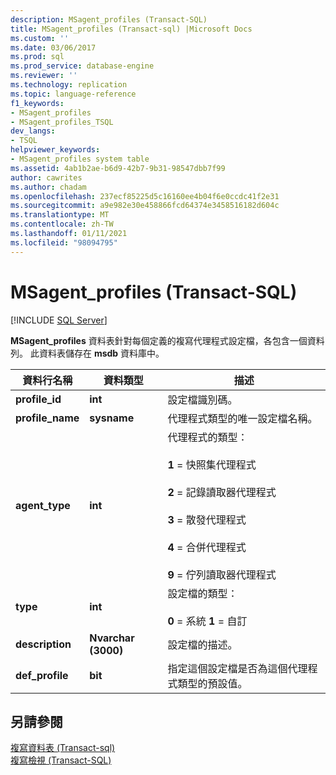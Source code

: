 ```yaml
---
description: MSagent_profiles (Transact-SQL)
title: MSagent_profiles (Transact-sql) |Microsoft Docs
ms.custom: ''
ms.date: 03/06/2017
ms.prod: sql
ms.prod_service: database-engine
ms.reviewer: ''
ms.technology: replication
ms.topic: language-reference
f1_keywords:
- MSagent_profiles
- MSagent_profiles_TSQL
dev_langs:
- TSQL
helpviewer_keywords:
- MSagent_profiles system table
ms.assetid: 4ab1b2ae-b6d9-42b7-9b31-98547dbb7f99
author: cawrites
ms.author: chadam
ms.openlocfilehash: 237ecf85225d5c16160ee4b04f6e0ccdc41f2e31
ms.sourcegitcommit: a9e982e30e458866fcd64374e3458516182d604c
ms.translationtype: MT
ms.contentlocale: zh-TW
ms.lasthandoff: 01/11/2021
ms.locfileid: "98094795"
---
```

# <a name="msagent_profiles-transact-sql"></a>MSagent_profiles (Transact-SQL)
[!INCLUDE [SQL Server](../../includes/applies-to-version/sqlserver.md)]

  **MSagent_profiles** 資料表針對每個定義的複寫代理程式設定檔，各包含一個資料列。 此資料表儲存在 **msdb** 資料庫中。  
  
|資料行名稱|資料類型|描述|  
|-----------------|---------------|-----------------|  
|**profile_id**|**int**|設定檔識別碼。|  
|**profile_name**|**sysname**|代理程式類型的唯一設定檔名稱。|  
|**agent_type**|**int**|代理程式的類型：<br /><br /> **1** = 快照集代理程式<br /><br /> **2** = 記錄讀取器代理程式<br /><br /> **3** = 散發代理程式<br /><br /> **4** = 合併代理程式<br /><br /> **9** = 佇列讀取器代理程式|  
|**type**|**int**|設定檔的類型：<br /><br /> **0** = 系統 **1** = 自訂|  
|**description**|**Nvarchar (3000)**|設定檔的描述。|  
|**def_profile**|**bit**|指定這個設定檔是否為這個代理程式類型的預設值。|  
  
## <a name="see-also"></a>另請參閱  
 [複寫資料表 &#40;Transact-sql&#41;](../../relational-databases/system-tables/replication-tables-transact-sql.md)   
 [複寫檢視 &#40;Transact-SQL&#41;](../../relational-databases/system-views/replication-views-transact-sql.md)  
  
  
